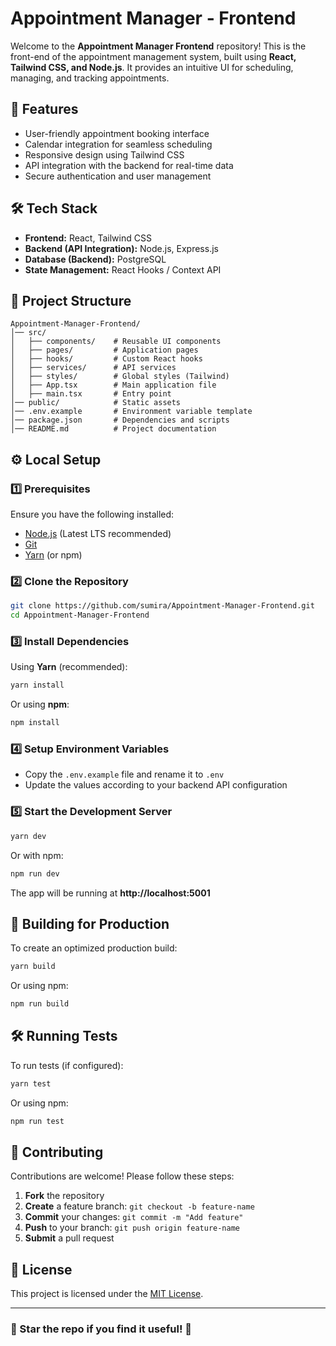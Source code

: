 # Appointment Manager - Frontend

Welcome to the **Appointment Manager Frontend** repository! This is the front-end of the appointment management system, built using **React, Tailwind CSS, and Node.js**. It provides an intuitive UI for scheduling, managing, and tracking appointments.

## 🚀 Features
- User-friendly appointment booking interface  
- Calendar integration for seamless scheduling  
- Responsive design using Tailwind CSS  
- API integration with the backend for real-time data  
- Secure authentication and user management  

## 🛠️ Tech Stack
- **Frontend:** React, Tailwind CSS  
- **Backend (API Integration):** Node.js, Express.js  
- **Database (Backend):** PostgreSQL  
- **State Management:** React Hooks / Context API  

## 📂 Project Structure
```
Appointment-Manager-Frontend/
│── src/
│   ├── components/    # Reusable UI components
│   ├── pages/         # Application pages
│   ├── hooks/         # Custom React hooks
│   ├── services/      # API services
│   ├── styles/        # Global styles (Tailwind)
│   ├── App.tsx        # Main application file
│   ├── main.tsx       # Entry point
│── public/            # Static assets
│── .env.example       # Environment variable template
│── package.json       # Dependencies and scripts
│── README.md          # Project documentation
```

## ⚙️ Local Setup

### 1️⃣ Prerequisites
Ensure you have the following installed:
- [Node.js](https://nodejs.org/) (Latest LTS recommended)
- [Git](https://git-scm.com/)
- [Yarn](https://yarnpkg.com/) (or npm)

### 2️⃣ Clone the Repository
```sh
git clone https://github.com/sumira/Appointment-Manager-Frontend.git
cd Appointment-Manager-Frontend
```

### 3️⃣ Install Dependencies
Using **Yarn** (recommended):
```sh
yarn install
```
Or using **npm**:
```sh
npm install
```

### 4️⃣ Setup Environment Variables
- Copy the `.env.example` file and rename it to `.env`
- Update the values according to your backend API configuration

### 5️⃣ Start the Development Server
```sh
yarn dev
```
Or with npm:
```sh
npm run dev
```
The app will be running at **http://localhost:5001**

## 🔧 Building for Production
To create an optimized production build:
```sh
yarn build
```
Or using npm:
```sh
npm run build
```

## 🛠️ Running Tests
To run tests (if configured):
```sh
yarn test
```
Or using npm:
```sh
npm run test
```

## 🤝 Contributing
Contributions are welcome! Please follow these steps:
1. **Fork** the repository  
2. **Create** a feature branch: `git checkout -b feature-name`  
3. **Commit** your changes: `git commit -m "Add feature"`  
4. **Push** to your branch: `git push origin feature-name`  
5. **Submit** a pull request  

## 📜 License
This project is licensed under the [MIT License](LICENSE).

---

### 🌟 Star the repo if you find it useful! 🚀

